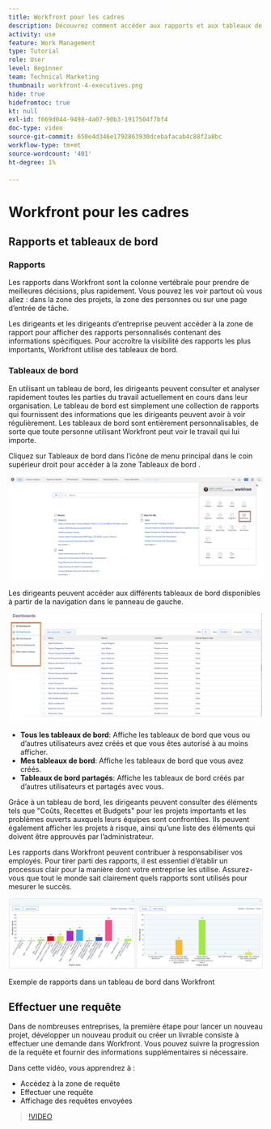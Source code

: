 ```yaml
---
title: Workfront pour les cadres
description: Découvrez comment accéder aux rapports et aux tableaux de bord, effectuer des requêtes et revoir des requêtes.
activity: use
feature: Work Management
type: Tutorial
role: User
level: Beginner
team: Technical Marketing
thumbnail: workfront-4-executives.png
hide: true
hidefromtoc: true
kt: null
exl-id: f669d044-9498-4a07-90b3-1917504f7bf4
doc-type: video
source-git-commit: 650e4d346e1792863930dcebafacab4c88f2a8bc
workflow-type: tm+mt
source-wordcount: '401'
ht-degree: 1%

---
```


# Workfront pour les cadres

## Rapports et tableaux de bord

### Rapports

Les rapports dans Workfront sont la colonne vertébrale pour prendre de meilleures décisions, plus rapidement. Vous pouvez les voir partout où vous allez : dans la zone des projets, la zone des personnes ou sur une page d’entrée de tâche.

Les dirigeants et les dirigeants d’entreprise peuvent accéder à la zone de rapport pour afficher des rapports personnalisés contenant des informations spécifiques. Pour accroître la visibilité des rapports les plus importants, Workfront utilise des tableaux de bord.

### Tableaux de bord

En utilisant un tableau de bord, les dirigeants peuvent consulter et analyser rapidement toutes les parties du travail actuellement en cours dans leur organisation. Le tableau de bord est simplement une collection de rapports qui fournissent des informations que les dirigeants peuvent avoir à voir régulièrement. Les tableaux de bord sont entièrement personnalisables, de sorte que toute personne utilisant Workfront peut voir le travail qui lui importe.

Cliquez sur Tableaux de bord dans l’icône de menu principal dans le coin supérieur droit pour accéder à la zone Tableaux de bord .

![Image de l’option Tableaux de bord dans le menu principal](assets/workfront-4-executives-1.png)

Les dirigeants peuvent accéder aux différents tableaux de bord disponibles à partir de la navigation dans le panneau de gauche.

![Image de l’option Tableaux de bord dans le menu principal](assets/workfront-4-executives-2.png)

* **Tous les tableaux de bord**: Affiche les tableaux de bord que vous ou d’autres utilisateurs avez créés et que vous êtes autorisé à au moins afficher.
* **Mes tableaux de bord**: Affiche les tableaux de bord que vous avez créés.
* **Tableaux de bord partagés**: Affiche les tableaux de bord créés par d’autres utilisateurs et partagés avec vous.

Grâce à un tableau de bord, les dirigeants peuvent consulter des éléments tels que &quot;Coûts, Recettes et Budgets&quot; pour les projets importants et les problèmes ouverts auxquels leurs équipes sont confrontées. Ils peuvent également afficher les projets à risque, ainsi qu’une liste des éléments qui doivent être approuvés par l’administrateur.

Les rapports dans Workfront peuvent contribuer à responsabiliser vos employés. Pour tirer parti des rapports, il est essentiel d’établir un processus clair pour la manière dont votre entreprise les utilise. Assurez-vous que tout le monde sait clairement quels rapports sont utilisés pour mesurer le succès.

![Exemple de rapports dans un tableau de bord dans Workfront ](assets/workfront-4-executives-3.png)

Exemple de rapports dans un tableau de bord dans Workfront

## Effectuer une requête

Dans de nombreuses entreprises, la première étape pour lancer un nouveau projet, développer un nouveau produit ou créer un livrable consiste à effectuer une demande dans Workfront. Vous pouvez suivre la progression de la requête et fournir des informations supplémentaires si nécessaire.

Dans cette vidéo, vous apprendrez à :

* Accédez à la zone de requête
* Effectuer une requête
* Affichage des requêtes envoyées

>[!VIDEO](https://video.tv.adobe.com/v/336092/?quality=12&learn=on)
